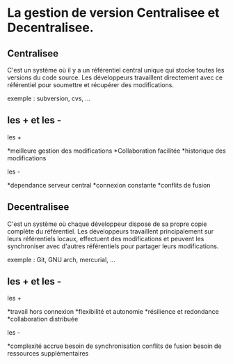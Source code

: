 # La gestion de version Centralisee et Decentralisee.

## Centralisee

C'est un système où il y a un référentiel central unique qui stocke toutes les versions du code source. Les développeurs travaillent directement avec ce référentiel pour soumettre et récupérer des modifications.

exemple : subversion, cvs, ...

## les + et les -

les + 

*meilleure gestion des modifications
*Collaboration facilitée
*historique des modifications

les -

*dependance serveur central
*connexion constante
*conflits de fusion

## Decentralisee

C'est un système où chaque développeur dispose de sa propre copie complète du référentiel. Les développeurs travaillent principalement sur leurs référentiels locaux, effectuent des modifications et peuvent les synchroniser avec d'autres référentiels pour partager leurs modifications.

exemple : Git, GNU arch, mercurial, ...

## les + et les -

les +

*travail hors connexion
*flexibilité et autonomie
*résilience et redondance
*collaboration distribuée

les -

*complexité  accrue
besoin de synchronisation
conflits de fusion
besoin de ressources supplémentaires